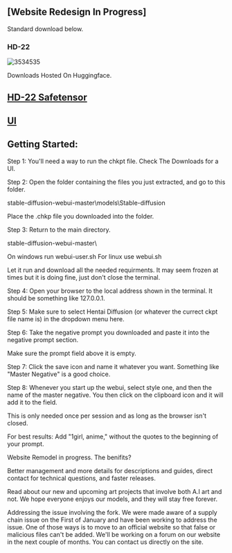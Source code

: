 
## [Website Redesign In Progress]
Standard download below.
### HD-22

![3534535](https://user-images.githubusercontent.com/28798918/215856935-1e6a8af6-9f52-4773-96ee-49c029f7b37d.png)




Downloads Hosted On Huggingface.


## [HD-22 Safetensor](https://huggingface.co/Deltaadams/HD-22/resolve/main/HD22%20S.zip) 
## [UI](https://huggingface.co/Deltaadams/ignoremepls/resolve/main/webui-A2.zip) 



## Getting Started:

Step 1:
You'll need a way to run the chkpt file. Check The Downloads for a UI.


Step 2:
Open the folder containing the files you just extracted, and go to this folder.

stable-diffusion-webui-master\models\Stable-diffusion

Place the .chkp file you downloaded into the folder.


Step 3:
Return to the main directory.

stable-diffusion-webui-master\

On windows run webui-user.sh For linux use webui.sh

Let it run and download all the needed requirments. It may seem frozen at times but it is doing fine, just don't close the terminal.


Step 4:
Open your browser to the local address shown in the terminal. It should be something like 127.0.0.1.


Step 5:
Make sure to select Hentai Diffusion (or whatever the currect ckpt file name is) in the dropdown menu here.


Step 6:
Take the negative prompt you downloaded and paste it into the negative prompt section.

Make sure the prompt field above it is empty.


Step 7:
Click the save icon and name it whatever you want. Something like "Master Negative" is a good choice.


Step 8:
Whenever you start up the webui, select style one, and then the name of the master negative. You then click on the clipboard icon and it will add it to the field.

This is only needed once per session and as long as the browser isn't closed.


For best results:
Add "1girl, anime," without the quotes to the beginning of your prompt.



Website Remodel in progress.
The benifits?

Better management and more details for descriptions and guides, direct contact for technical questions, and faster releases. 

Read about our new and upcoming art projects that involve both A.I art and not. We hope everyone enjoys our models, and they will stay free forever.

Addressing the issue involving the fork.
We were made aware of a supply chain issue on the First of January and have been working to address the issue. One of those ways is to move to an official website so that false or malicious files can't be added. We'll be working on a forum on our website in the next couple of months. You can contact us directly on the site.
